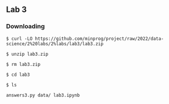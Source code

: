 ## Lab 3

### Downloading

`$ curl -LO https://github.com/minprog/project/raw/2022/data-science/2%20labs/2%labs/lab3/lab3.zip`

`$ unzip lab3.zip`

`$ rm lab3.zip`

`$ cd lab3`

`$ ls`

`answers3.py data/ lab3.ipynb`